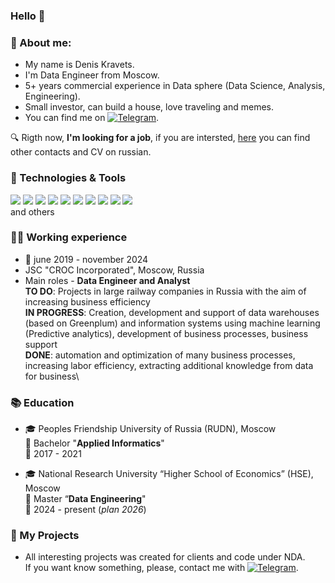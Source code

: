 ### Hello 👋

### 🔭 About me: 
- My name is Denis Kravets.
- I'm Data Engineer from Moscow.
- 5+ years commercial experience in Data sphere (Data Science, Analysis, Engineering).
- Small investor, can build a house, love traveling and memes.
- You can find me on [![Telegram][2.1]][1].
 
🔍 Rigth now, **I'm looking for a job**, if you are intersted, [here][2] you can find other contacts and CV on russian.

### 🔧 Technologies & Tools
![](https://img.shields.io/badge/Code-SQL-informational?style=flat&logo=python&logoColor=white&color=2bbc8a)
![](https://img.shields.io/badge/Tools-PostgreSQL-informational?style=flat&logo=postgresql&logoColor=white&color=2bbc8a)
![](https://img.shields.io/badge/Tools-Greenplum-informational?style=flat&logo=greenplum&logoColor=white&color=2bbc8a)
![](https://img.shields.io/badge/Code-Python-informational?style=flat&logo=python&logoColor=white&color=2bbc8a)
![](https://img.shields.io/badge/Tools-ETL-informational?style=flat&logo=etl&logoColor=white&color=2bbc8a)
![](https://img.shields.io/badge/Tools-Airflow-informational?style=flat&logo=airflow&logoColor=white&color=2bbc8a)
![](https://img.shields.io/badge/OS-Linux-informational?style=flat&logo=linux&logoColor=white&color=2bbc8a)
![](https://img.shields.io/badge/Shell-Bash-informational?style=flat&logo=gnu-bash&logoColor=white&color=2bbc8a)
![](https://img.shields.io/badge/Tools-Docker-informational?style=flat&logo=docker&logoColor=white&color=2bbc8a)
![](https://img.shields.io/badge/Soft_Skills-Any_You_Want-informational?style=flat&logoColor=white&color=2bbc8a)\
and others


### 👨‍💻 Working experience
- 📆 june 2019 - november 2024
- JSC "CROC Incorporated", Moscow, Russia
- Main roles - **Data Engineer and Analyst**\
**TO DO**: Projects in large railway companies in Russia with the aim of increasing business efficiency\
**IN PROGRESS**: Creation, development and support of data warehouses (based on Greenplum)
and information systems using machine learning (Predictive analytics), development of business processes, business support\
**DONE**: automation and optimization of many business processes, increasing labor efficiency,
extracting additional knowledge from data for business\

### 📚 Education
- 🎓 Peoples Friendship University of Russia (RUDN), Moscow\
📕 Bachelor "**Applied Informatics**"\
📆 2017 - 2021

- 🎓 National Research University “Higher School of Economics” (HSE), Moscow\
📘 Master “**Data Engineering**"\
📆 2024 - present (_plan 2026_)

### 📑 My Projects
- All interesting projects was created for clients and code under NDA.\
If you want know something, please, contact me with [![Telegram][2.1]][1].

<!--
**DennisData/DennisData** is a ✨ _special_ ✨ repository because its `README.md` (this file) appears on your GitHub profile.

Here are some ideas to get you started:

- 🔭 I’m currently working on ...
- 🌱 I’m currently learning ...
- 👯 I’m looking to collaborate on ...
- 🤔 I’m looking for help with ...
- 💬 Ask me about ...
- 📫 How to reach me: ...
- 😄 Pronouns: ...
- ⚡ Fun fact: ...
-->


<!-- icons with padding -->

[1.1]: https://github.githubassets.com/assets/GitHub-Logo-ee398b662d42.png
[2.1]: https://i.imgur.com/Fbrr5co.png

<!-- links to your social media accounts -->

[1]: https://t.me/kravetsdenis
[2]: https://drive.google.com/file/d/1sSq87E1tl1eoBQizX3dhwHg9Isk00B2H/view?usp=drive_link
